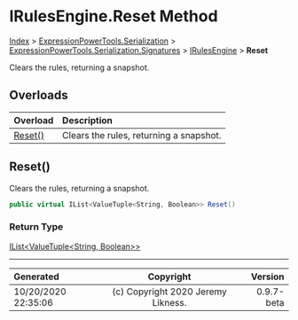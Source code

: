 ﻿# IRulesEngine.Reset Method

[Index](../index.md) > [ExpressionPowerTools.Serialization](ExpressionPowerTools.Serialization.a.md) > [ExpressionPowerTools.Serialization.Signatures](ExpressionPowerTools.Serialization.Signatures.n.md) > [IRulesEngine](ExpressionPowerTools.Serialization.Signatures.IRulesEngine.i.md) > **Reset**

Clears the rules, returning a snapshot.

## Overloads

| Overload | Description |
| :-- | :-- |
| [Reset()](#reset) | Clears the rules, returning a snapshot. |
## Reset()

Clears the rules, returning a snapshot.

```csharp
public virtual IList<ValueTuple<String, Boolean>> Reset()
```

### Return Type

 [IList&lt;ValueTuple&lt;String, Boolean>>](https://docs.microsoft.com/dotnet/api/system.collections.generic.ilist-1) 



---

| Generated | Copyright | Version |
| :-- | :-: | --: |
| 10/20/2020 22:35:06 | (c) Copyright 2020 Jeremy Likness. | 0.9.7-beta |
